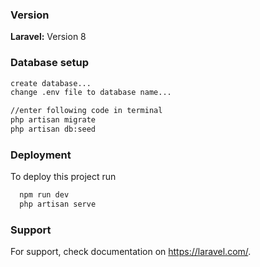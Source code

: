 
### Version

**Laravel:** Version 8

### Database setup
```bash
create database...
change .env file to database name...

//enter following code in terminal
php artisan migrate
php artisan db:seed
```
    
### Deployment

To deploy this project run

```bash
  npm run dev
  php artisan serve
```


### Support

For support, check documentation on https://laravel.com/.

